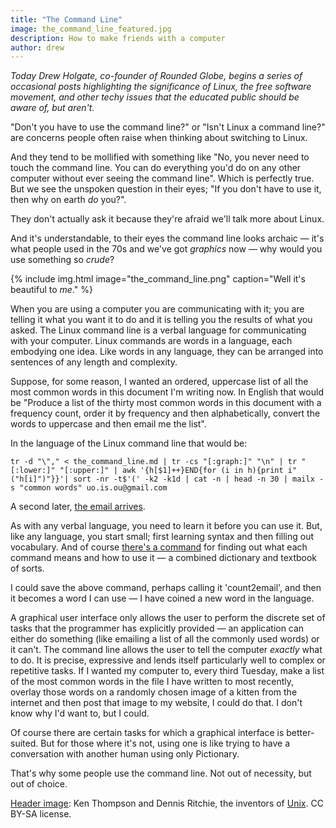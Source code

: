 ```yaml
---
title: "The Command Line"
image: the_command_line_featured.jpg
description: How to make friends with a computer 
author: drew 
---
```


*Today Drew Holgate, co-founder of Rounded Globe, begins a series of occasional posts highlighting the significance of Linux, the free software movement, and other techy issues that the educated public should be aware of, but aren't.*

"Don't you have to use the command line?" or "Isn't Linux a command line?" are concerns people often raise when thinking about switching to Linux.

And they tend to be mollified with something like "No, you never need to touch the command line. You can do everything you'd do on any other computer without ever seeing the command line". Which is perfectly true. But we see the unspoken question in their eyes; "If you don't have to use it, then why on earth *do* you?".

They don't actually ask it because they're afraid we'll talk more about Linux.

And it's understandable, to their eyes the command line looks archaic — it's what people used in the 70s and we've got *graphics* now — why would you use something so *crude*?

{% include img.html image="the_command_line.png" caption="Well it's beautiful to *me*." %}

When you are using a computer you are communicating with it; you are telling it what you want it to do and it is telling you the results of what you asked. The Linux command line is a verbal language for communicating with your computer. Linux commands are words in a language, each embodying one idea. Like words in any language, they can be arranged into sentences of any length and complexity.

Suppose, for some reason, I wanted an ordered, uppercase list of all the most common words in this document I'm writing now. In English that would be "Produce a list of the thirty most common words in this document with a frequency count, order it by frequency and then alphabetically, convert the words to uppercase and then email me the list".

In the language of the Linux command line that would be:

    tr -d "\"," < the_command_line.md | tr -cs "[:graph:]" "\n" | tr "[:lower:]" "[:upper:]" | awk '{h[$1]++}END{for (i in h){print i" ("h[i]")"}}'| sort -nr -t$'(' -k2 -k1d | cat -n | head -n 30 | mailx -s "common words" uo.is.ou@gmail.com

A second later, [the email arrives](http://i.imgur.com/XCWUT0w.png).

As with any verbal language, you need to learn it before you can use it. But, like any language, you start small; first learning syntax and then filling out vocabulary. And of course [there's a command](https://en.wikipedia.org/wiki/Man_page) for finding out what each command means and how to use it — a combined dictionary and textbook of sorts.

I could save the above command, perhaps calling it 'count2email', and then it becomes a word I can use — I have coined a new word in the language.

A graphical user interface only allows the user to perform the discrete set of tasks that the programmer has explicitly provided — an application can either do something (like emailing a list of all the commonly used words) or it can't. The command line allows the user to tell the computer *exactly* what to do. It is precise, expressive and lends itself particularly well to complex or repetitive tasks. If I wanted my computer to, every third Tuesday, make a list of the most common words in the file I have written to most recently, overlay those words on a randomly chosen image of a kitten from the internet and then post that image to my website, I could do that. I don't know why I'd want to, but I could.

Of course there are certain tasks for which a graphical interface is better-suited. But for those where it's not, using one is like trying to have a conversation with another human using only Pictionary.

That's why some people use the command line. Not out of necessity, but out of choice.

[Header image](https://commons.wikimedia.org/wiki/File:Ken_Thompson_%28sitting%29_and_Dennis_Ritchie_at_PDP-11_%282876612463%29.jpg): Ken Thompson and Dennis Ritchie, the inventors of [Unix](https://en.wikipedia.org/wiki/Unix). CC BY-SA license. 
